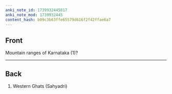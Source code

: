 ```yaml
---
anki_note_id: 1739932445817
anki_note_mod: 1739932445
content_hash: b09c3b63ffe65579d616f2f42ffae6a7
---
```


## Front

Mountain ranges of Karnataka (1)?

<hr/>

## Back

1. Western Ghats (Sahyadri)